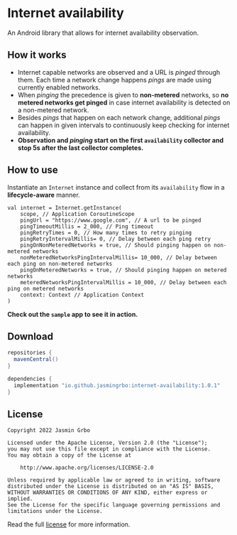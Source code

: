 Internet availability
=====================

An Android library that allows for internet availability observation.

How it works
------------

- Internet capable networks are observed and a URL is *pinged* through them. Each time a network 
change happens *pings* are made using currently enabled networks.
- When *pinging* the precedence is given to **non-metered** networks, so **no metered networks get
pinged** in case internet availability is detected on a non-metered network.
- Besides *pings* that happen on each network change, additional *pings* can happen in given 
intervals to continuously keep checking for internet availability.
- **Observation and *pinging* start on the first `availability` collector and stop 5s after the 
last collector completes.**

How to use
----------
Instantiate an `Internet` instance and collect from its `availability` flow in a **lifecycle-aware**
manner.

    val internet = Internet.getInstance(
        scope, // Application CoroutineScope
        pingUrl = "https://www.google.com", // A url to be pinged
        pingTimeoutMillis = 2_000, // Ping timeout
        pingRetryTimes = 0, // How many times to retry pinging
        pingRetryIntervalMillis= 0, // Delay between each ping retry
        pingOnNonMeteredNetworks = true, // Should pinging happen on non-metered networks
        nonMeteredNetworksPingIntervalMillis= 10_000, // Delay between each ping on non-metered networks
        pingOnMeteredNetworks = true, // Should pinging happen on metered networks
        meteredNetworksPingIntervalMillis = 10_000, // Delay between each ping on metered networks
        context: Context // Application Context
    )


**Check out the `sample` app to see it in action.**

Download
--------
```groovy
repositories {
  mavenCentral()
}

dependencies {
  implementation "io.github.jasmingrbo:internet-availability:1.0.1"
}
```

License
-------
    Copyright 2022 Jasmin Grbo
    
    Licensed under the Apache License, Version 2.0 (the "License");
    you may not use this file except in compliance with the License.
    You may obtain a copy of the License at
    
        http://www.apache.org/licenses/LICENSE-2.0
    
    Unless required by applicable law or agreed to in writing, software
    distributed under the License is distributed on an "AS IS" BASIS,
    WITHOUT WARRANTIES OR CONDITIONS OF ANY KIND, either express or implied.
    See the License for the specific language governing permissions and
    limitations under the License.

Read the full [license](LICENSE) for more information.
